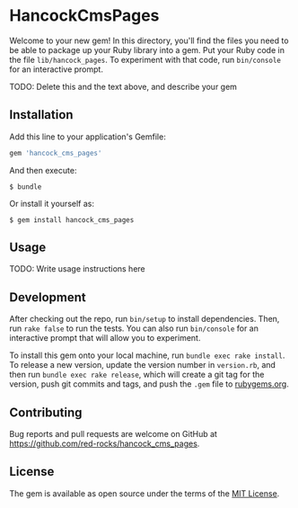 # HancockCmsPages

Welcome to your new gem! In this directory, you'll find the files you need to be able to package up your Ruby library into a gem. Put your Ruby code in the file `lib/hancock_pages`. To experiment with that code, run `bin/console` for an interactive prompt.

TODO: Delete this and the text above, and describe your gem

## Installation

Add this line to your application's Gemfile:

```ruby
gem 'hancock_cms_pages'
```

And then execute:

    $ bundle

Or install it yourself as:

    $ gem install hancock_cms_pages

## Usage

TODO: Write usage instructions here

## Development

After checking out the repo, run `bin/setup` to install dependencies. Then, run `rake false` to run the tests. You can also run `bin/console` for an interactive prompt that will allow you to experiment.

To install this gem onto your local machine, run `bundle exec rake install`. To release a new version, update the version number in `version.rb`, and then run `bundle exec rake release`, which will create a git tag for the version, push git commits and tags, and push the `.gem` file to [rubygems.org](https://rubygems.org).

## Contributing

Bug reports and pull requests are welcome on GitHub at https://github.com/red-rocks/hancock_cms_pages.


## License

The gem is available as open source under the terms of the [MIT License](http://opensource.org/licenses/MIT).
